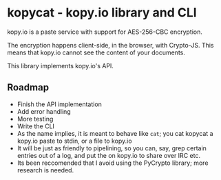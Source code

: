 kopycat - kopy.io library and CLI
=================================

kopy.io is a paste service with support for AES-256-CBC encryption.

The encryption happens client-side, in the browser, with Crypto-JS. This means
that kopy.io cannot see the content of your documents.

This library implements kopy.io's API.

## Roadmap

* Finish the API implementation
 * Add error handling
 * More testing
* Write the CLI
 * As the name implies, it is meant to behave like `cat`; you cat kopycat a kopy.io
   paste to stdin, or a file to kopy.io
 * It will be just as friendly to pipelining, so you can, say, grep certain
   entries out of a log, and put the on kopy.io to share over IRC etc.
* Its been reccomended that I avoid using the PyCrypto library; more research
  is needed.

